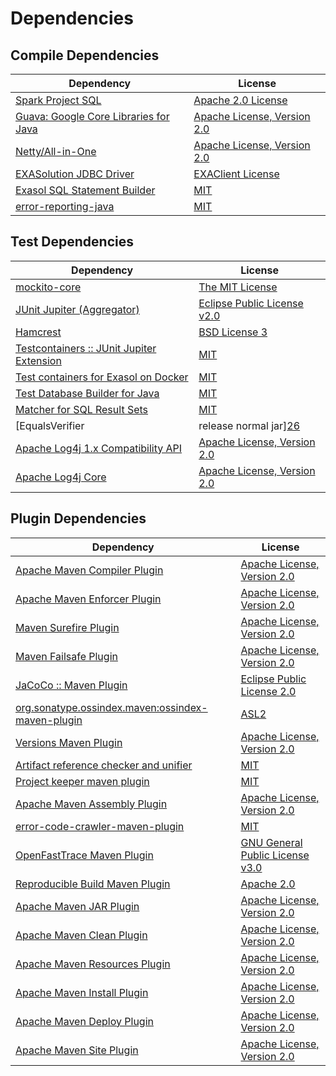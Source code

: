 <!-- @formatter:off -->
# Dependencies

## Compile Dependencies

| Dependency                                 | License                          |
| ------------------------------------------ | -------------------------------- |
| [Spark Project SQL][0]                     | [Apache 2.0 License][1]          |
| [Guava: Google Core Libraries for Java][2] | [Apache License, Version 2.0][3] |
| [Netty/All-in-One][4]                      | [Apache License, Version 2.0][5] |
| [EXASolution JDBC Driver][6]               | [EXAClient License][7]           |
| [Exasol SQL Statement Builder][8]          | [MIT][9]                         |
| [error-reporting-java][10]                 | [MIT][9]                         |

## Test Dependencies

| Dependency                                      | License                           |
| ----------------------------------------------- | --------------------------------- |
| [mockito-core][12]                              | [The MIT License][13]             |
| [JUnit Jupiter (Aggregator)][14]                | [Eclipse Public License v2.0][15] |
| [Hamcrest][16]                                  | [BSD License 3][17]               |
| [Testcontainers :: JUnit Jupiter Extension][18] | [MIT][19]                         |
| [Test containers for Exasol on Docker][20]      | [MIT][9]                          |
| [Test Database Builder for Java][22]            | [MIT][9]                          |
| [Matcher for SQL Result Sets][24]               | [MIT][9]                          |
| [EqualsVerifier | release normal jar][26]       | [Apache License, Version 2.0][27] |
| [Apache Log4j 1.x Compatibility API][28]        | [Apache License, Version 2.0][27] |
| [Apache Log4j Core][30]                         | [Apache License, Version 2.0][27] |

## Plugin Dependencies

| Dependency                                              | License                               |
| ------------------------------------------------------- | ------------------------------------- |
| [Apache Maven Compiler Plugin][32]                      | [Apache License, Version 2.0][27]     |
| [Apache Maven Enforcer Plugin][34]                      | [Apache License, Version 2.0][27]     |
| [Maven Surefire Plugin][36]                             | [Apache License, Version 2.0][27]     |
| [Maven Failsafe Plugin][38]                             | [Apache License, Version 2.0][27]     |
| [JaCoCo :: Maven Plugin][40]                            | [Eclipse Public License 2.0][41]      |
| [org.sonatype.ossindex.maven:ossindex-maven-plugin][42] | [ASL2][3]                             |
| [Versions Maven Plugin][44]                             | [Apache License, Version 2.0][27]     |
| [Artifact reference checker and unifier][46]            | [MIT][9]                              |
| [Project keeper maven plugin][48]                       | [MIT][9]                              |
| [Apache Maven Assembly Plugin][50]                      | [Apache License, Version 2.0][27]     |
| [error-code-crawler-maven-plugin][52]                   | [MIT][9]                              |
| [OpenFastTrace Maven Plugin][54]                        | [GNU General Public License v3.0][55] |
| [Reproducible Build Maven Plugin][56]                   | [Apache 2.0][3]                       |
| [Apache Maven JAR Plugin][58]                           | [Apache License, Version 2.0][27]     |
| [Apache Maven Clean Plugin][60]                         | [Apache License, Version 2.0][27]     |
| [Apache Maven Resources Plugin][62]                     | [Apache License, Version 2.0][27]     |
| [Apache Maven Install Plugin][64]                       | [Apache License, Version 2.0][3]      |
| [Apache Maven Deploy Plugin][66]                        | [Apache License, Version 2.0][3]      |
| [Apache Maven Site Plugin][68]                          | [Apache License, Version 2.0][27]     |

[48]: https://github.com/exasol/project-keeper-maven-plugin
[10]: https://github.com/exasol/error-reporting-java
[3]: http://www.apache.org/licenses/LICENSE-2.0.txt
[2]: https://github.com/google/guava
[36]: https://maven.apache.org/surefire/maven-surefire-plugin/
[1]: http://www.apache.org/licenses/LICENSE-2.0.html
[7]: https://docs.exasol.com/connect_exasol/drivers/jdbc.htm
[4]: https://netty.io/netty-all/
[9]: https://opensource.org/licenses/MIT
[12]: https://github.com/mockito/mockito
[38]: https://maven.apache.org/surefire/maven-failsafe-plugin/
[28]: https://logging.apache.org/log4j/2.x/log4j-1.2-api/
[22]: https://github.com/exasol/test-db-builder-java
[8]: https://github.com/exasol/sql-statement-builder
[44]: http://www.mojohaus.org/versions-maven-plugin/
[17]: http://opensource.org/licenses/BSD-3-Clause
[32]: https://maven.apache.org/plugins/maven-compiler-plugin/
[19]: http://opensource.org/licenses/MIT
[62]: https://maven.apache.org/plugins/maven-resources-plugin/
[54]: https://github.com/itsallcode/openfasttrace-maven-plugin
[60]: https://maven.apache.org/plugins/maven-clean-plugin/
[41]: https://www.eclipse.org/legal/epl-2.0/
[5]: https://www.apache.org/licenses/LICENSE-2.0
[20]: https://github.com/exasol/exasol-testcontainers
[40]: https://www.jacoco.org/jacoco/trunk/doc/maven.html
[13]: https://github.com/mockito/mockito/blob/main/LICENSE
[24]: https://github.com/exasol/hamcrest-resultset-matcher
[56]: http://zlika.github.io/reproducible-build-maven-plugin
[68]: https://maven.apache.org/plugins/maven-site-plugin/
[55]: https://www.gnu.org/licenses/gpl-3.0.html
[27]: https://www.apache.org/licenses/LICENSE-2.0.txt
[26]: https://www.jqno.nl/equalsverifier
[34]: https://maven.apache.org/enforcer/maven-enforcer-plugin/
[6]: http://www.exasol.com
[15]: https://www.eclipse.org/legal/epl-v20.html
[30]: https://logging.apache.org/log4j/2.x/log4j-core/
[64]: http://maven.apache.org/plugins/maven-install-plugin/
[14]: https://junit.org/junit5/
[42]: https://sonatype.github.io/ossindex-maven/maven-plugin/
[18]: https://testcontainers.org
[0]: http://spark.apache.org/
[16]: http://hamcrest.org/JavaHamcrest/
[66]: http://maven.apache.org/plugins/maven-deploy-plugin/
[46]: https://github.com/exasol/artifact-reference-checker-maven-plugin
[52]: https://github.com/exasol/error-code-crawler-maven-plugin
[58]: https://maven.apache.org/plugins/maven-jar-plugin/
[50]: https://maven.apache.org/plugins/maven-assembly-plugin/
